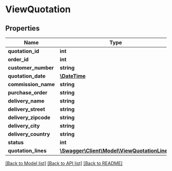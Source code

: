 # ViewQuotation

## Properties
Name | Type | Description | Notes
------------ | ------------- | ------------- | -------------
**quotation_id** | **int** |  | [optional] 
**order_id** | **int** |  | [optional] 
**customer_number** | **string** |  | [optional] 
**quotation_date** | [**\DateTime**](\DateTime.md) |  | [optional] 
**commission_name** | **string** |  | [optional] 
**purchase_order** | **string** |  | [optional] 
**delivery_name** | **string** |  | [optional] 
**delivery_street** | **string** |  | [optional] 
**delivery_zipcode** | **string** |  | [optional] 
**delivery_city** | **string** |  | [optional] 
**delivery_country** | **string** |  | [optional] 
**status** | **int** |  | [optional] 
**quotation_lines** | [**\Swagger\Client\Model\ViewQuotationLine[]**](ViewQuotationLine.md) |  | [optional] 

[[Back to Model list]](../README.md#documentation-for-models) [[Back to API list]](../README.md#documentation-for-api-endpoints) [[Back to README]](../README.md)



